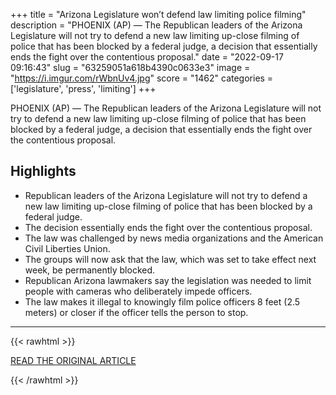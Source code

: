 +++
title = "Arizona Legislature won’t defend law limiting police filming"
description = "PHOENIX (AP) — The Republican leaders of the Arizona Legislature will not try to defend a new law limiting up-close filming of police that has been blocked by a federal judge, a decision that essentially ends the fight over the contentious proposal."
date = "2022-09-17 09:16:43"
slug = "63259051a618b4390c0633e3"
image = "https://i.imgur.com/rWbnUv4.jpg"
score = "1462"
categories = ['legislature', 'press', 'limiting']
+++

PHOENIX (AP) — The Republican leaders of the Arizona Legislature will not try to defend a new law limiting up-close filming of police that has been blocked by a federal judge, a decision that essentially ends the fight over the contentious proposal.

## Highlights

- Republican leaders of the Arizona Legislature will not try to defend a new law limiting up-close filming of police that has been blocked by a federal judge.
- The decision essentially ends the fight over the contentious proposal.
- The law was challenged by news media organizations and the American Civil Liberties Union.
- The groups will now ask that the law, which was set to take effect next week, be permanently blocked.
- Republican Arizona lawmakers say the legislation was needed to limit people with cameras who deliberately impede officers.
- The law makes it illegal to knowingly film police officers 8 feet (2.5 meters) or closer if the officer tells the person to stop.

---

{{< rawhtml >}}
  <p class="article-category">
    <a target="_blank" href="https://apnews.com/article/arizona-phoenix-legislature-news-media-c85b3cdf802bf9dae914315f09fd836c?taid=6324ee67e8a01e00014e9fb5&amp;utm_campaign=TrueAnthem&amp;utm_medium=AP&amp;utm_source=Twitter">READ THE ORIGINAL ARTICLE</a>
  </p>
{{< /rawhtml >}}
